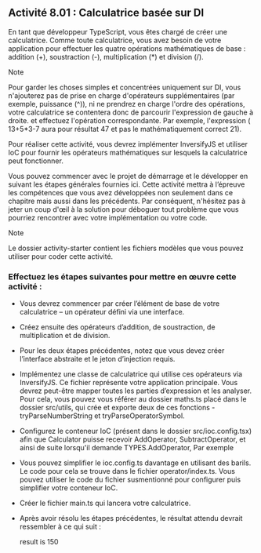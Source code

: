 ## Activité 8.01 : Calculatrice basée sur DI

En tant que développeur TypeScript, vous êtes chargé de créer une calculatrice. Comme toute calculatrice, vous avez besoin de votre application pour effectuer les quatre opérations mathématiques de base : addition (+), soustraction (-), multiplication (*) et division (/).

Note

Pour garder les choses simples et concentrées uniquement sur DI, vous n'ajouterez pas de prise en charge d'opérateurs supplémentaires (par exemple, puissance (^)), ni ne prendrez en charge l'ordre des opérations, votre calculatrice se contentera donc de parcourir l'expression de gauche à droite. et effectuez l'opération correspondante. Par exemple, l'expression ( 13+5*3-7 aura pour résultat 47 et pas le mathématiquement correct 21).

Pour réaliser cette activité, vous devrez implémenter InversifyJS et utiliser IoC pour fournir les opérateurs mathématiques sur lesquels la calculatrice peut fonctionner.

Vous pouvez commencer avec le projet de démarrage et le développer en suivant les étapes générales fournies ici. Cette activité mettra à l’épreuve les compétences que vous avez développées non seulement dans ce chapitre mais aussi dans les précédents. Par conséquent, n'hésitez pas à jeter un coup d'œil à la solution pour déboguer tout problème que vous pourriez rencontrer avec votre implémentation ou votre code.

Note

Le dossier activity-starter contient les fichiers modèles que vous pouvez utiliser pour coder cette activité.

### Effectuez les étapes suivantes pour mettre en œuvre cette activité :

- Vous devrez commencer par créer l’élément de base de votre calculatrice – un opérateur défini via une interface.
- Créez ensuite des opérateurs d’addition, de soustraction, de multiplication et de division.

- Pour les deux étapes précédentes, notez que vous devez créer l’interface abstraite et le jeton d’injection requis.
- Implémentez une classe de calculatrice qui utilise ces opérateurs via InversifyJS. Ce fichier représente votre application principale. Vous devrez peut-être mapper toutes les parties d’expression et les analyser. Pour cela, vous pouvez vous référer au dossier maths.ts placé dans le dossier src/utils, qui crée et exporte deux de ces fonctions - tryParseNumberString et tryParseOperatorSymbol.
- Configurez le conteneur IoC (présent dans le dossier src/ioc.config.tsx) afin que Calculator puisse recevoir AddOperator, SubtractOperator, et ainsi de suite lorsqu'il demande TYPES.AddOperator, Par exemple
- Vous pouvez simplifier le ioc.config.ts davantage en utilisant des barils. Le code pour cela se trouve dans le fichier operator/index.ts. Vous pouvez utiliser le code du fichier susmentionné pour configurer puis simplifier votre conteneur IoC.
- Créer le fichier main.ts qui lancera votre calculatrice.

- Après avoir résolu les étapes précédentes, le résultat attendu devrait ressembler à ce qui suit :

    result is 150
